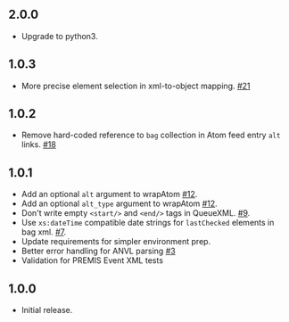 2.0.0
-----
* Upgrade to python3.

1.0.3
-----

* More precise element selection in xml-to-object mapping. [#21](https://github.com/unt-libraries/codalib/issues/21)

1.0.2
-----

* Remove hard-coded reference to `bag` collection in Atom feed entry `alt` links. [#18](https://github.com/unt-libraries/codalib/issues/18)

1.0.1
-----

* Add an optional `alt` argument to wrapAtom [#12](https://github.com/unt-libraries/codalib/issues/12).
* Add an optional `alt_type` argument to wrapAtom [#12](https://github.com/unt-libraries/codalib/issues/12).
* Don't write empty `<start/>` and `<end/>` tags in QueueXML. [#9](https://github.com/unt-libraries/codalib/issues/9).
* Use `xs:dateTime` compatible date strings for `lastChecked` elements in bag xml. [#7](https://github.com/unt-libraries/codalib/issues/7).
* Update requirements for simpler environment prep.
* Better error handling for ANVL parsing [#3](http://github.com/unt-libraries/codalib/issues/3)
* Validation for PREMIS Event XML tests


1.0.0
-----

* Initial release.
